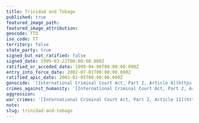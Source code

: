 ```yaml
---
title: Trinidad and Tobago
published: true
featured_image_path:
featured_image_attribution:
geocode: TTO
iso_code: TT
territory: false
state_party: true
signed_but_not_ratified: false
signed_date: 1999-03-22T00:00:00.000Z
ratified_or_acceded_date: 1999-04-06T00:00:00.000Z
entry_into_force_date: 2002-07-01T00:00:00.000Z
ratified_apic_date: 2003-02-05T00:00:00.000Z
genocide: '[International Criminal Court Act, Part 2, Article 8](https://iccdb.hrlc.net/data/doc/167/keyword/46/)'
crimes_against_humanity: '[International Criminal Court Act, Part 2, Article 10](https://iccdb.hrlc.net/data/doc/167/keyword/13/)'
aggression:
war_crimes: '[International Criminal Court Act, Part 2, Article 11](https://iccdb.hrlc.net/data/doc/167/keyword/145/)'
note:
slug: trinidad-and-tobago
---
```



